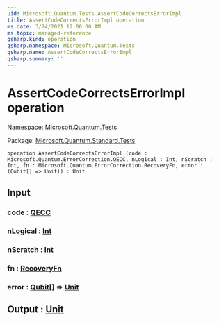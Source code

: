 ```yaml
---
uid: Microsoft.Quantum.Tests.AssertCodeCorrectsErrorImpl
title: AssertCodeCorrectsErrorImpl operation
ms.date: 3/24/2021 12:00:00 AM
ms.topic: managed-reference
qsharp.kind: operation
qsharp.namespace: Microsoft.Quantum.Tests
qsharp.name: AssertCodeCorrectsErrorImpl
qsharp.summary: ''
---
```


# AssertCodeCorrectsErrorImpl operation

Namespace: [Microsoft.Quantum.Tests](xref:Microsoft.Quantum.Tests)

Package: [Microsoft.Quantum.Standard.Tests](https://nuget.org/packages/Microsoft.Quantum.Standard.Tests)




```qsharp
operation AssertCodeCorrectsErrorImpl (code : Microsoft.Quantum.ErrorCorrection.QECC, nLogical : Int, nScratch : Int, fn : Microsoft.Quantum.ErrorCorrection.RecoveryFn, error : (Qubit[] => Unit)) : Unit
```


## Input

### code : [QECC](xref:Microsoft.Quantum.ErrorCorrection.QECC)




### nLogical : [Int](xref:microsoft.quantum.lang-ref.int)




### nScratch : [Int](xref:microsoft.quantum.lang-ref.int)




### fn : [RecoveryFn](xref:Microsoft.Quantum.ErrorCorrection.RecoveryFn)




### error : [Qubit](xref:microsoft.quantum.lang-ref.qubit)[] => [Unit](xref:microsoft.quantum.lang-ref.unit) 





## Output : [Unit](xref:microsoft.quantum.lang-ref.unit)

